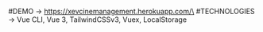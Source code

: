 #DEMO -> https://xevcinemanagement.herokuapp.com/\
#TECHNOLOGIES -> Vue CLI, Vue 3, TailwindCSSv3, Vuex, LocalStorage
